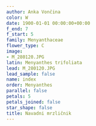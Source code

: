 ```yaml
---
author: Anka Vončina
color: W
date: 1900-01-01 00:00:00+00:00
f_end: 7
f_start: 5
family: Menyanthaceae
flower_type: C
image:
- M_280120.JPG
latin: Menyanthes trifoliata
lead: M_280120.JPG
lead_sample: false
name: index
order: Menyanthes
parallel: false
petals: 5
petals_joined: false
star_shape: false
title: Navadni mrzličnik
---
```


